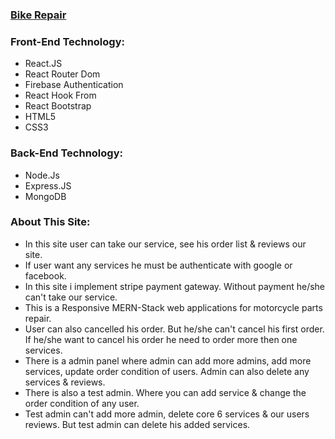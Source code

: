 ### [Bike Repair](https://assignment-12-5079e.web.app/)


### Front-End Technology:

-  React.JS
-  React Router Dom
-  Firebase Authentication
-  React Hook From
-  React Bootstrap
-  HTML5
-  CSS3

### Back-End Technology:

-  Node.Js
-  Express.JS
-  MongoDB


### About This Site:

-  In this site user can take our service, see his order list & reviews our site.
-  If user want any services he must be authenticate with google or facebook.
-  In this site i implement stripe payment gateway. Without payment he/she can't take our service.
-  This is a Responsive MERN-Stack web applications for motorcycle parts repair.
-  User can also cancelled his order. But he/she can't cancel his first order. If he/she want to cancel his order he need to order more then one services.
-  There is a admin panel where admin can add more admins, add more services, update order condition of users. Admin can also delete any services & reviews.
-  There is also a test admin. Where you can add service & change the order condition of any user.
-  Test admin can't add more admin, delete core 6 services & our users reviews. But test admin can delete his added services.


